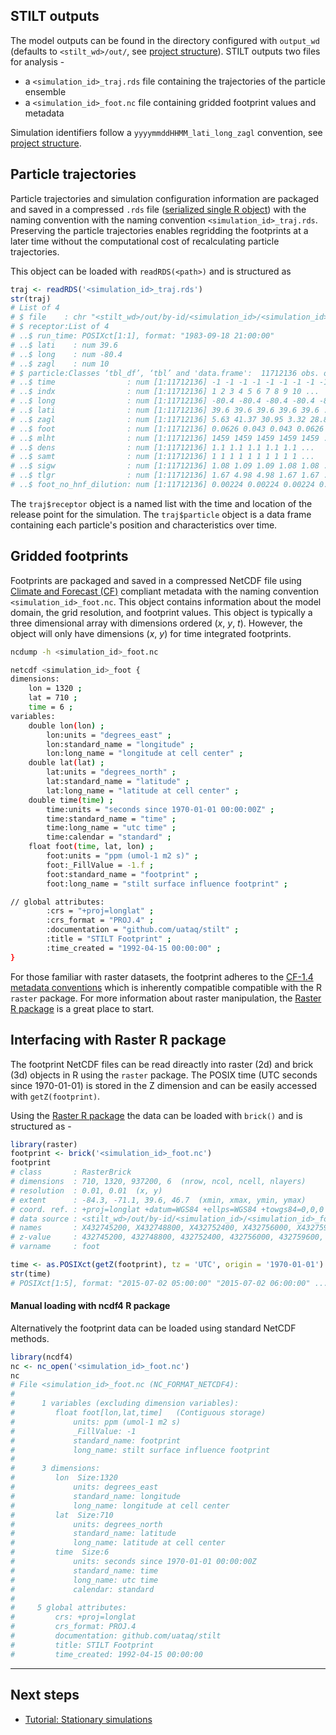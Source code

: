 ## STILT outputs

The model outputs can be found in the directory configured with `output_wd` (defaults to `<stilt_wd>/out/`, see [project structure](http://localhost:3000/#/project-structure)). STILT outputs two files for analysis -

- a `<simulation_id>_traj.rds` file containing the trajectories of the particle ensemble
- a `<simulation_id>_foot.nc` file containing gridded footprint values and metadata

Simulation identifiers follow a `yyyymmddHHMM_lati_long_zagl` convention, see [project structure](project-structure.md?id=outby-id).

## Particle trajectories

Particle trajectories and simulation configuration information are packaged and saved in a compressed `.rds` file ([serialized single R object](https://stat.ethz.ch/R-manual/R-devel/library/base/html/readRDS.html)) with the naming convention with the naming convention `<simulation_id>_traj.rds`. Preserving the particle trajectories enables regridding the footprints at a later time without the computational cost of recalculating particle trajectories.

This object can be loaded with `readRDS(<path>)` and is structured as

```r
traj <- readRDS('<simulation_id>_traj.rds')
str(traj)
# List of 4
# $ file    : chr "<stilt_wd>/out/by-id/<simulation_id>/<simulation_id>_traj.rds
# $ receptor:List of 4
# ..$ run_time: POSIXct[1:1], format: "1983-09-18 21:00:00"
# ..$ lati    : num 39.6
# ..$ long    : num -80.4
# ..$ zagl    : num 10
# $ particle:Classes ‘tbl_df’, ‘tbl’ and 'data.frame':	11712136 obs. of  12 variables:
# ..$ time                : num [1:11712136] -1 -1 -1 -1 -1 -1 -1 -1 -1 -1 ...
# ..$ indx                : num [1:11712136] 1 2 3 4 5 6 7 8 9 10 ...
# ..$ long                : num [1:11712136] -80.4 -80.4 -80.4 -80.4 -80.4 ...
# ..$ lati                : num [1:11712136] 39.6 39.6 39.6 39.6 39.6 ...
# ..$ zagl                : num [1:11712136] 5.63 41.37 30.95 3.32 28.88 ...
# ..$ foot                : num [1:11712136] 0.0626 0.043 0.043 0.0626 0.0627 ...
# ..$ mlht                : num [1:11712136] 1459 1459 1459 1459 1459 ...
# ..$ dens                : num [1:11712136] 1.1 1.1 1.1 1.1 1.1 ...
# ..$ samt                : num [1:11712136] 1 1 1 1 1 1 1 1 1 1 ...
# ..$ sigw                : num [1:11712136] 1.08 1.09 1.09 1.08 1.08 ...
# ..$ tlgr                : num [1:11712136] 1.67 4.98 4.98 1.67 1.67 ...
# ..$ foot_no_hnf_dilution: num [1:11712136] 0.00224 0.00224 0.00224 0.00224 0.00224 ...
```

The `traj$receptor` object is a named list with the time and location of the release point for the simulation. The `traj$particle` object is a data frame containing each particle's position and characteristics over time. 

## Gridded footprints

Footprints are packaged and saved in a compressed NetCDF file using [Climate and Forecast (CF)](http://cfconventions.org) compliant metadata with the naming convention `<simulation_id>_foot.nc`. This object contains information about the model domain, the grid resolution, and footprint values. This object is typically a three dimensional array with dimensions ordered (*x*, *y*, *t*). However, the object will only have dimensions (*x*, *y*) for time integrated footprints.

```bash
ncdump -h <simulation_id>_foot.nc

netcdf <simulation_id>_foot {
dimensions:
	lon = 1320 ;
	lat = 710 ;
	time = 6 ;
variables:
	double lon(lon) ;
		lon:units = "degrees_east" ;
		lon:standard_name = "longitude" ;
		lon:long_name = "longitude at cell center" ;
	double lat(lat) ;
		lat:units = "degrees_north" ;
		lat:standard_name = "latitude" ;
		lat:long_name = "latitude at cell center" ;
	double time(time) ;
		time:units = "seconds since 1970-01-01 00:00:00Z" ;
		time:standard_name = "time" ;
		time:long_name = "utc time" ;
		time:calendar = "standard" ;
	float foot(time, lat, lon) ;
		foot:units = "ppm (umol-1 m2 s)" ;
		foot:_FillValue = -1.f ;
		foot:standard_name = "footprint" ;
		foot:long_name = "stilt surface influence footprint" ;

// global attributes:
		:crs = "+proj=longlat" ;
		:crs_format = "PROJ.4" ;
		:documentation = "github.com/uataq/stilt" ;
		:title = "STILT Footprint" ;
		:time_created = "1992-04-15 00:00:00" ;
}

```

For those familiar with raster datasets, the footprint adheres to the [CF-1.4 metadata conventions](http://cfconventions.org/) which is inherently compatible compatible with the R `raster` package. For more information about raster manipulation, the [Raster R package](https://geoscripting-wur.github.io/IntroToRaster/) is a great place to start.


## Interfacing with Raster R package

The footprint NetCDF files can be read direactly into raster (2d) and brick (3d) objects in R using the `raster` package. The POSIX time (UTC seconds since 1970-01-01) is stored in the Z dimension and can be easily accessed with `getZ(footprint)`.

Using the [Raster R package](https://geoscripting-wur.github.io/IntroToRaster/) the data can be loaded with `brick()` and is structured as -

```r
library(raster)
footprint <- brick('<simulation_id>_foot.nc')
footprint
# class       : RasterBrick
# dimensions  : 710, 1320, 937200, 6  (nrow, ncol, ncell, nlayers)
# resolution  : 0.01, 0.01  (x, y)
# extent      : -84.3, -71.1, 39.6, 46.7  (xmin, xmax, ymin, ymax)
# coord. ref. : +proj=longlat +datum=WGS84 +ellps=WGS84 +towgs84=0,0,0
# data source : <stilt_wd>/out/by-id/<simulation_id>/<simulation_id>_foot.nc
# names       : X432745200, X432748800, X432752400, X432756000, X432759600, X432763200
# z-value     : 432745200, 432748800, 432752400, 432756000, 432759600, 432763200
# varname     : foot

time <- as.POSIXct(getZ(footprint), tz = 'UTC', origin = '1970-01-01')
str(time)
# POSIXct[1:5], format: "2015-07-02 05:00:00" "2015-07-02 06:00:00" ...
```

#### Manual loading with ncdf4 R package

Alternatively the footprint data can be loaded using standard NetCDF methods.

```r
library(ncdf4)
nc <- nc_open('<simulation_id>_foot.nc')
nc
# File <simulation_id>_foot.nc (NC_FORMAT_NETCDF4):
# 
#      1 variables (excluding dimension variables):
#         float foot[lon,lat,time]   (Contiguous storage)  
#             units: ppm (umol-1 m2 s)
#             _FillValue: -1
#             standard_name: footprint
#             long_name: stilt surface influence footprint
# 
#      3 dimensions:
#         lon  Size:1320
#             units: degrees_east
#             standard_name: longitude
#             long_name: longitude at cell center
#         lat  Size:710
#             units: degrees_north
#             standard_name: latitude
#             long_name: latitude at cell center
#         time  Size:6
#             units: seconds since 1970-01-01 00:00:00Z
#             standard_name: time
#             long_name: utc time
#             calendar: standard
# 
#     5 global attributes:
#         crs: +proj=longlat
#         crs_format: PROJ.4
#         documentation: github.com/uataq/stilt
#         title: STILT Footprint
#         time_created: 1992-04-15 00:00:00
```

---

## Next steps

- [Tutorial: Stationary simulations](https://github.com/uataq/stilt-tutorials/tree/master/01-wbb)
